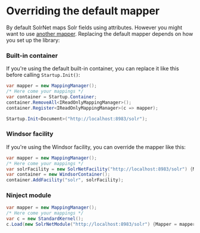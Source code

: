 # Overriding the default mapper

By default SolrNet maps Solr fields using attributes. However you might want to use [another mapper](Mapping.md). Replacing the default mapper depends on how you set up the library:

### Built-in container
If you're using the default built-in container, you can replace it like this before calling `Startup.Init()`:

```C#
var mapper = new MappingManager();
/* Here come your mappings */
var container = Startup.Container;
container.RemoveAll<IReadOnlyMappingManager>();
container.Register<IReadOnlyMappingManager>(c => mapper);

Startup.Init<Document>("http://localhost:8983/solr");
```

### Windsor facility
If you're using the Windsor facility, you can override the mapper like this:

```C#
var mapper = new MappingManager();
/* Here come your mappings */
var solrFacility = new SolrNetFacility("http://localhost:8983/solr") {Mapper = mapper};
var container = new WindsorContainer();
container.AddFacility("solr", solrFacility);
```

### Ninject module

```C#
var mapper = new MappingManager();
/* Here come your mappings */
var c = new StandardKernel();
c.Load(new SolrNetModule("http://localhost:8983/solr") {Mapper = mapper});
```
